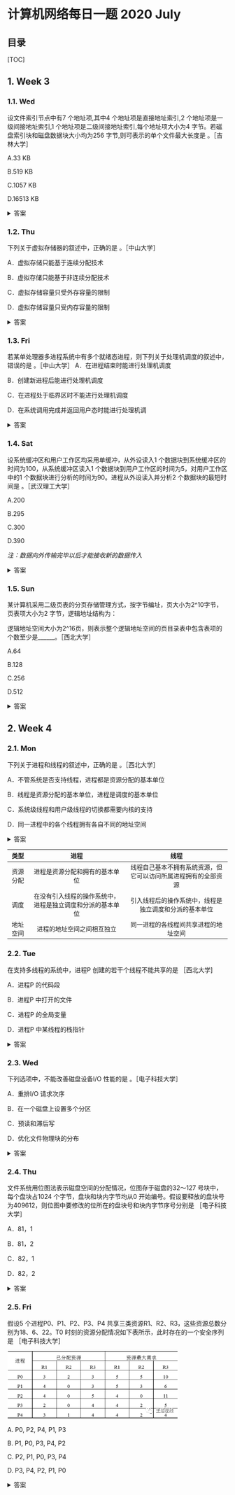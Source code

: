 计算机网络每日一题 2020 July
===

目录
---

[TOC]

## 1. Week 3

### 1.1. Wed

设文件索引节点中有7 个地址项,其中4 个地址项是直接地址索引,2 个地址项是一级间接地址索引,1 个地址项是二级间接地址索引,每个地址项大小为4 字节。若磁盘索引块和磁盘数据块大小均为256 字节,则可表示的单个文件最大长度是               。［吉林大学］

A.33 KB

B.519 KB

C.1057 KB

D.16513 KB

<details>
<summary>答案</summary>
答案：C<br>
每个直接地址索引可以存储 256B 数据，4个可以存储 1KB 数据。<br>
一级间接地址索引可以存储 256 / 4 = 64 个地址项，对应 64 x 256 = 16 KB，2个为 32KB。<br>
二级地址索引可以存储 64 * 64  = 4K 个地址项，对应 4K x 256 = 1024 KB 数据。<br>
累加为 1057 KB。
</details>

### 1.2. Thu

下列关于虚拟存储器的叙述中，正确的是          。［中山大学］

A．虚拟存储只能基于连续分配技术

B．虚拟存储只能基于非连续分配技术

C．虚拟存储容量只受外存容量的限制

D．虚拟存储容量只受内存容量的限制

<details>
<summary>答案</summary>
答案：B<br>
解析：虚拟内存的实现需要建立在离散分配的内存管理方式的基础上，有以下三种实现方式：①请求分页存储管理；②请求分段存储管理；③请求段页式存储管理。虚拟存储器容量既不受外存容量限制，也不受内存容量限制，而是由CPU 的寻址范围决定的。虚拟存储器的实现受外存容量、内存容量的限制。
</details>

### 1.3. Fri

若某单处理器多进程系统中有多个就绪态进程，则下列关于处理机调度的叙述中，错误的是        。［中山大学］
A．在进程结束时能进行处理机调度

B．创建新进程后能进行处理机调度

C．在进程处于临界区时不能进行处理机调度

D．在系统调用完成并返回用户态时能进行处理机调

<details>
<summary>答案</summary>
答案：C<br>
解析：选项A、B、D 显然是可以进行处理机调度的情况。对于C，当进程处于临界区时，说明进程正在占用处理机，只要不破坏临界资源的使用规则，是不会影响处理机调度的，比如，通常访问临界资源可能是慢速的外设（如打印机），如果在进程访问打印机时，不能处理机调度，那么系统的性能将是非常低的。几种不适合进行处理机调度的情况：①在处理中断的过程中；②进程在操作系统内核程序临界区中；③其他需要完全屏蔽中断的原子操作过程中。
</details>

### 1.4. Sat

设系统缓冲区和用户工作区均采用单缓冲，从外设读入1 个数据块到系统缓冲区的时间为100，从系统缓冲区读入1 个数据块到用户工作区的时间为5，对用户工作区中的1 个数据块进行分析的时间为90。进程从外设读入并分析2 个数据块的最短时间是        。［武汉理工大学］

A.200

B.295

C.300

D.390

_注：数据向外传输完毕以后才能接收新的数据传入_

<details>
<summary>答案</summary>
答案：C<br>
解析：
100+5+MAX(90,100)+5+90==100+5+100+5+90=300
注：第1 次分析与第二次读外设并行执行。 数据块1 从外设到用户工作区的总时间为 105，在这段时间中，数据块2 没有进行操 作。在数据块1 进行分析处理时，数据块2 从外设到用户工作区的总时间为105，这段时 间是并行的。再加上数据块2 进行处理的时间90，总共是300.
</details>

### 1.5. Sun

某计算机采用二级页表的分页存储管理方式，按字节编址，页大小为2^10字节，页表项大小为2 字节，逻辑地址结构为：

逻辑地址空间大小为2^16页，则表示整个逻辑地址空间的页目录表中包含表项的个数至少是______。［西北大学］

A.64

B.128

C.256

D.512

<details>
<summary>答案</summary>
答案：B<br>
解析：1 页为1KB，一页可存储512 个页地址（页表项大小为2 字节），逻辑地址空间大小为2^16页，页表占用2^16/512=128 页，所以页目录中至少要有128 个表项。
</details>

## 2. Week 4

### 2.1. Mon

下列关于进程和线程的叙述中，正确的是         。［西北大学］

A．不管系统是否支持线程，进程都是资源分配的基本单位

B．线程是资源分配的基本单位，进程是调度的基本单位

C．系统级线程和用户级线程的切换都需要内核的支持

D．同一进程中的各个线程拥有各自不同的地址空间

<details>
<summary>答案</summary>
答案：A
解析：在用户级线程中，有关线程管理的所有工作都由应用程序完成，无需内核
的干预，内核意识不到线程的存在。关于进程和线程的其他区别见下表所示：
</details>

|   类型   |                            进程                            |                              线程                              |
| :------: | :--------------------------------------------------------: | :------------------------------------------------------------: |
| 资源分配 |               进程是资源分配和拥有的基本单位               | 线程自己基本不拥有系统资源，但它可以访问所属进程拥有的全部资源 |
|   调度   | 在没有引入线程的操作系统中，进程是独立调度和分派的基本单位 |     引入线程后的操作系统中，线程是独立调度和分派的基本单位     |
| 地址空间 |                 进程的地址空间之间相互独立                 |              同一进程的各线程间共享进程的地址空间              |

### 2.2. Tue

在支持多线程的系统中，进程P 创建的若干个线程不能共享的是       ［西北大学]

A．进程P 的代码段

B．进程P 中打开的文件

C．进程P 的全局变量

D．进程P 中某线程的栈指针

<details>
<summary>答案</summary>
答案：D<br>
解析：进程中某线程的栈指针，对其它线程透明，不能与其它线程共享。
</details>

### 2.3. Wed

下列选项中，不能改善磁盘设备I/O 性能的是        。［电子科技大学］

A．重排I/O 请求次序

B．在一个磁盘上设置多个分区

C．预读和滞后写

D．优化文件物理块的分布

<details>
<summary>答案</summary>
答案：B<br>
解析：对于A，重排I/O 请求次序也就是进行I/O 调度，从而使进程之间公平地共享磁盘访问，减少I/O 完成所需要的平均等待时间。对于C，缓冲区结合预读和滞后写技术对于具有重复性及阵发性的I/O 进程改善磁盘I/O 性能很有帮助。对于D，优化文件物理块的分布可以减少寻找时间与延迟时间，从而提高磁盘性能。
</details>

### 2.4. Thu

文件系统用位图法表示磁盘空间的分配情况，位图存于磁盘的32～127 号块中，每个盘块占1024 个字节，盘块和块内字节均从0 开始编号。假设要释放的盘块号为409612，则位图中要修改的位所在的盘块号和块内字节序号分别是        ［电子科技大学］

A．81，1

B．81，2

C．82，1

D．82，2

<details>
<summary>答案</summary>
答案：C<br>
解析：一个盘块有8192 位，409612/8192=50，409612%8192= 12，所以，盘块号为409612 对应位图中的盘块号为32+50=82，块内字节序号floor(12/8) = 1 (0~7位块内字节序号为0, 8~15块内字节序号为1)
</details>

### 2.5. Fri

假设5 个进程P0、P1、P2、P3、P4 共享三类资源R1、R2、R3，这些资源总数分别为18、6、22。T0 时刻的资源分配情况如下表所示，此时存在的一个安全序列是         ［电子科技大学］

![资源分配](../../../img/考研笔记/操作系统习题/每日一题/2020_July/week4Fri.png)

A. P0, P2, P4, P1, P3

B. P1, P0, P3, P4, P2

C. P2, P1, P0, P3, P4

D. P3, P4, P2, P1, P0

<details>
<summary>答案</summary>
答案：D<br>
解析：初始时进程P1 与P3 可满足需求，排除A、C。尝试给P1 分配资源，则P1
完成后Available 将变为（6,3,6），无法满足P0 的需求，排除B。尝试给P3 分配资源，则P3 完成后Available 将变为（4,3,7），该向量能满足其他所有进程的需求。所以，以P3 开头的所有序列都是安全序列。
</details>
